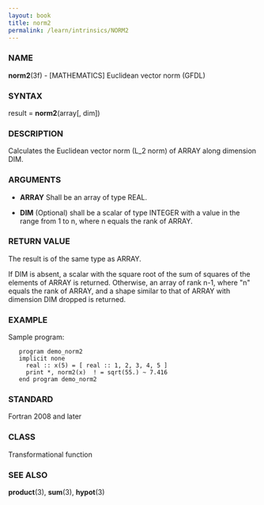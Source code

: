 ```yaml
---
layout: book
title: norm2
permalink: /learn/intrinsics/NORM2
---
```

### NAME

__norm2__(3f) - \[MATHEMATICS\] Euclidean vector norm
(GFDL)

### SYNTAX

result = __norm2__(array\[, dim\])

### DESCRIPTION

Calculates the Euclidean vector norm (L\_2 norm) of ARRAY along
dimension DIM.

### ARGUMENTS

  - __ARRAY__
    Shall be an array of type REAL.

  - __DIM__
    (Optional) shall be a scalar of type INTEGER with a value in the
    range from 1 to n, where n equals the rank of ARRAY.

### RETURN VALUE

The result is of the same type as ARRAY.

If DIM is absent, a scalar with the square root of the sum of squares of
the elements of ARRAY is returned. Otherwise, an array of rank n-1,
where "n" equals the rank of ARRAY, and a shape similar to that of ARRAY
with dimension DIM dropped is returned.

### EXAMPLE

Sample program:

```
   program demo_norm2
   implicit none
     real :: x(5) = [ real :: 1, 2, 3, 4, 5 ]
     print *, norm2(x)  ! = sqrt(55.) ~ 7.416
   end program demo_norm2
```

### STANDARD

Fortran 2008 and later

### CLASS

Transformational function

### SEE ALSO

__product__(3), __sum__(3), __hypot__(3)
